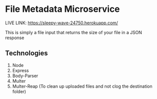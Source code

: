 # File Metadata Microservice

LIVE LINK: https://sleepy-wave-24750.herokuapp.com/

This is simply a file input that returns the size of your file in a JSON response

## Technologies

1) Node
2) Express
3) Body-Parser
4) Multer
5) Multer-Reap (To clean up uploaded files and not clog the destination folder)